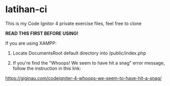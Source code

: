 # latihan-ci
This is my Code Ignitor 4 private exercise files, feel free to clone


**READ THIS FIRST BEFORE USING!**

If you are using XAMPP:

1. Locate DocumentsRoot default directory into /public/index.php

2. If you're find the "Whoops! We seem to have hit a snag" error message, follow the instruction in this link:

https://giginau.com/codeigniter-4-whoops-we-seem-to-have-hit-a-snag/
